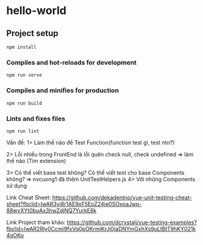 # hello-world

## Project setup
```
npm install
```

### Compiles and hot-reloads for development
```
npm run serve
```

### Compiles and minifies for production
```
npm run build
```

### Lints and fixes files
```
npm run lint
```
Vấn đề: 
1> Làm thế nào để Test Function(function test gì, test ntn?)

2> Lỗi nhiều trong FrontEnd là lỗi quên check null, check undefined => làm thế nào (Tìm extension)

3> Có thể viết base test không? Có thể viết test cho base Components không?
=> nvcuong1 đã thêm UnitTestHelpers.js
4> Với những Components sử dụng 

Link Cheat Sheet: https://github.com/dekadentno/vue-unit-testing-cheat-sheet?fbclid=IwAR3yi8r1AE9xF5EoZ24je0SOxpaJwp-88wvXYt0buAx3hwZdjNQ7YurkE6k

Link Project tham khảo: https://github.com/dcrystalj/vue-testing-examples?fbclid=IwAR2Rly0Ccmi9fxVq0pOKrmiKrJj0jaDNYmGxhXs9uLtBtT9hKY021k4qOKo